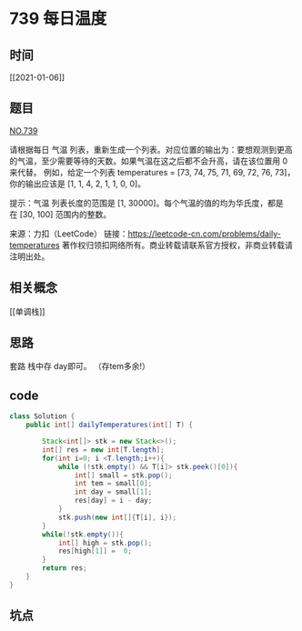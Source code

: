 # 739 每日温度
## 时间
[[2021-01-06]]
## 题目
[NO.739](https://leetcode-cn.com/problems/daily-temperatures/description/)

请根据每日 气温 列表，重新生成一个列表。对应位置的输出为：要想观测到更高的气温，至少需要等待的天数。如果气温在这之后都不会升高，请在该位置用 0 来代替。
例如，给定一个列表 temperatures = [73, 74, 75, 71, 69, 72, 76, 73]，你的输出应该是 [1, 1, 4, 2, 1, 1, 0, 0]。

提示：气温 列表长度的范围是 [1, 30000]。每个气温的值的均为华氏度，都是在 [30, 100] 范围内的整数。

来源：力扣（LeetCode）
链接：https://leetcode-cn.com/problems/daily-temperatures
著作权归领扣网络所有。商业转载请联系官方授权，非商业转载请注明出处。

## 相关概念
[[单调栈]]
## 思路
套路
栈中存  day即可。 （存tem多余!）
## code
```java
class Solution {
    public int[] dailyTemperatures(int[] T) {

        Stack<int[]> stk = new Stack<>();
        int[] res = new int[T.length];
        for(int i=0; i <T.length;i++){
            while (!stk.empty() && T[i]> stk.peek()[0]){
                int[] small = stk.pop();
                int tem = small[0];
                int day = small[1];
                res[day] = i - day;
            }
            stk.push(new int[]{T[i], i});
        }
        while(!stk.empty()){
            int[] high = stk.pop();
            res[high[1]] =  0;
        }
        return res;
    }
}

```

## 坑点